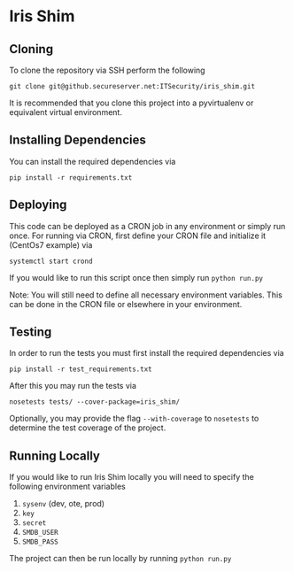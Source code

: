 # Iris Shim

## Cloning
 To clone the repository via SSH perform the following
 ```
 git clone git@github.secureserver.net:ITSecurity/iris_shim.git
 ```

 It is recommended that you clone this project into a pyvirtualenv or equivalent virtual environment.

## Installing Dependencies
You can install the required dependencies via
```
pip install -r requirements.txt
```

 ## Deploying
This code can be deployed as a CRON job in any environment or simply run once. For running via CRON, first define your CRON file and initialize it (CentOs7 example) via
```
systemctl start crond
```
If you would like to run this script once then simply run `python run.py`

Note: You will still need to define all necessary environment variables. This can be done in the CRON file or elsewhere in your environment.
 

 ## Testing
 In order to run the tests you must first install the required dependencies via
 ```
 pip install -r test_requirements.txt
 ```

 After this you may run the tests via
 ```
 nosetests tests/ --cover-package=iris_shim/
 ```

 Optionally, you may provide the flag `--with-coverage` to `nosetests` to determine the test coverage of the project.


 ## Running Locally
 If you would like to run Iris Shim locally you will need to specify the following environment variables
 1. `sysenv` (dev, ote, prod)
 2. `key` 
 3. `secret` 
 4. `SMDB_USER` 
 5. `SMDB_PASS`

The project can then be run locally by running `python run.py`